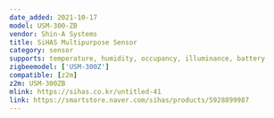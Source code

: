 ```yaml
---
date_added: 2021-10-17
model: USM-300-ZB
vendor: Shin-A Systems
title: SiHAS Multipurpose Sensor 
category: sensor
supports: temperature, humidity, occupancy, illuminance, battery
zigbeemodel: ['USM-300Z']
compatible: [z2m]
z2m: USM-300ZB
mlink: https://sihas.co.kr/untitled-41
link: https://smartstore.naver.com/sihas/products/5928899987
---
```

